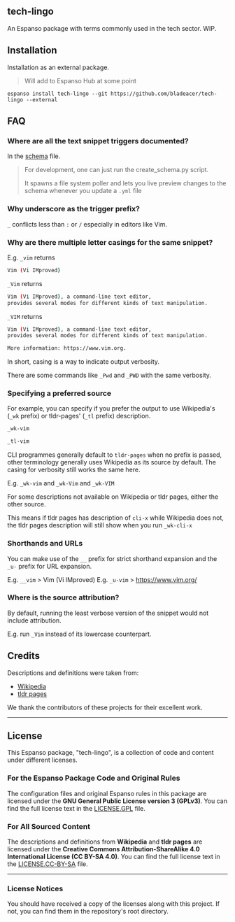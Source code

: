 ## tech-lingo

An Espanso package with terms commonly used in the tech sector. WIP.

## Installation

Installation as an external package.
> Will add to Espanso Hub at some point

```
espanso install tech-lingo --git https://github.com/bladeacer/tech-lingo --external
```

## FAQ

### Where are all the text snippet triggers documented?
In the [schema](./schema.md) file. 

> For development, one can just run the create_schema.py script.
>
> It spawns a file system poller and lets you live preview changes to the schema
> whenever you update a `.yml` file

### Why underscore as the trigger prefix?
`_` conflicts less than `:` or `/` especially in editors like Vim.

### Why are there multiple letter casings for the same snippet?

E.g. `_vim` returns
```sh
Vim (Vi IMproved)
```

`_Vim` returns
```sh
Vim (Vi IMproved), a command-line text editor,
provides several modes for different kinds of text manipulation.
```

`_VIM` returns
```sh
Vim (Vi IMproved), a command-line text editor,
provides several modes for different kinds of text manipulation.

More information: https://www.vim.org.
```

In short, casing is a way to indicate output verbosity.

There are some commands like `_Pwd` and `_PWD` with the same verbosity.

### Specifying a preferred source

For example, you can specify if you prefer the output to use Wikipedia's
(`_wk` prefix) or tldr-pages' (`_tl` prefix) description.

```sh
_wk-vim

_tl-vim
```

CLI programmes generally default to `tldr-pages` when no prefix is passed,
other terminology generally uses Wikipedia as its source by default.
The casing for verbosity still works the same here.

E.g. `_wk-vim` and `_wk-Vim` and `_wk-VIM`

For some descriptions not available on Wikipedia or tldr pages,
either the other source.

This means if tldr pages has description of `cli-x` while Wikipedia does not,
the tldr pages description will still show when you run `_wk-cli-x`

### Shorthands and URLs
You can make use of the `__` prefix for strict shorthand expansion and the `_u-`
prefix for URL expansion.

E.g. `__vim` > Vim (Vi IMproved)
E.g. `_u-vim` > https://www.vim.org/

### Where is the source attribution?
By default, running the least verbose version of the snippet would not include attribution.

E.g. run `_Vim` instead of its lowercase counterpart.

## Credits
Descriptions and definitions were taken from:
- [Wikipedia](https://www.wikipedia.org/)
- [tldr pages](https://github.com/tldr-pages/tldr)

We thank the contributors of these projects for their excellent work.

---

## License
This Espanso package, "tech-lingo", is a collection of code and content under
different licenses.

### For the Espanso Package Code and Original Rules
The configuration files and original Espanso rules in this package are licensed
under the **GNU General Public License version 3 (GPLv3)**. You can find the
full license text in the [LICENSE.GPL](LICENSE.GPL) file.

### For All Sourced Content
The descriptions and definitions from **Wikipedia** and **tldr pages** are
licensed under the **Creative Commons Attribution-ShareAlike 4.0 International
License (CC BY-SA 4.0)**. You can find the full license text in the
[LICENSE.CC-BY-SA](LICENSE.CC-BY-SA) file.

---

### License Notices
You should have received a copy of the licenses along with this project.
If not, you can find them in the repository's root directory.
